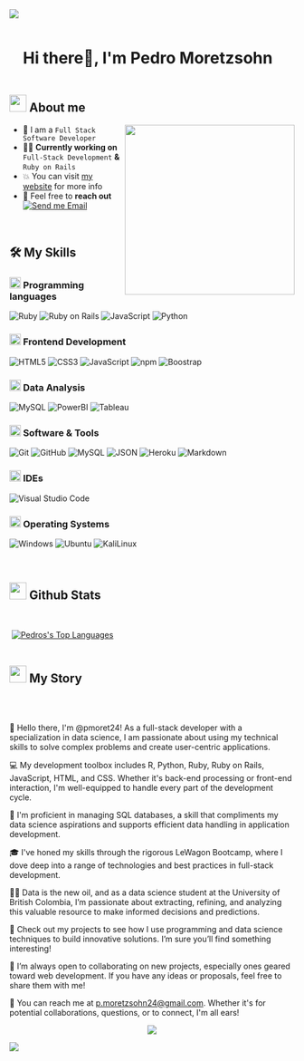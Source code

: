 <!--horizontal divider(gradiant)-->
<img src="https://user-images.githubusercontent.com/73097560/115834477-dbab4500-a447-11eb-908a-139a6edaec5c.gif">

<!--h1 without bottom border-->

<div id="user-content-toc">
  <ul align="left">
    <summary><h1 style="display: inline-block">Hi there👋, I'm Pedro Moretzsohn</h1></summary>
  </ul>
</div>


<!--About Me-->

## <picture><img src = "https://github.com/7oSkaaa/7oSkaaa/blob/main/Images/about_me.gif?raw=true" width = 30px></picture> About me

<picture> <img align="right" src="https://media.giphy.com/media/SWoSkN6DxTszqIKEqv/giphy.gif" width = 300px></picture>

- :school: I am a `Full Stack Software Developer`
- :technologist: **Currently working on** `Full-Stack Development` **&** `Ruby on Rails`
- :boom: You can visit [my website](https://www.linkedin.com/in/pedro-moretzsohn/) for more info
- :email: Feel free to **reach out** [![Send me Email](https://img.shields.io/static/v1?label=email&amp;message=pmoret&amp;color=EA4335&amp;style=flat-square)](mailto:p.moretzsohn24@gmail.com)

<br>

## 🛠️ My Skills

### <picture> <img src = "https://github.com/7oSkaaa/7oSkaaa/blob/main/Images/Programming_Languages.gif?raw=true" width = 20px>  </picture> Programming languages

![Ruby](https://img.shields.io/badge/Ruby-CC342D?style=flat-square&logo=ruby&logoColor=white)
![Ruby on Rails](https://img.shields.io/badge/Ruby_on_Rails-CC0000?style=flat-square&logo=ruby-on-rails&logoColor=white)
![JavaScript](https://img.shields.io/badge/JavaScript-F7DF1E?style=flat-square&logo=JavaScript&logoColor=white)
![Python](https://img.shields.io/badge/Python-3776AB?style=flat-square&logo=Python&logoColor=white)

### <picture> <img src = "https://github.com/7oSkaaa/7oSkaaa/blob/main/Images/Front_End.gif?raw=true" width = 20px>  </picture> Frontend Development

![HTML5](https://img.shields.io/badge/HTML-E34F26?style=flat-square&logo=HTML5&logoColor=white)
![CSS3](https://img.shields.io/badge/CSS-1572B6?style=flat-square&logo=CSS3&logoColor=white)
![JavaScript](https://img.shields.io/badge/JavaScript-F7DF1E?style=flat-square&logo=JavaScript&logoColor=white)
![npm](https://img.shields.io/badge/npm-CB3837?style=flat-square&logo=npm&logoColor=white)
![Boostrap](https://img.shields.io/badge/Bootstrap-563D7C?style=flat-square&logo=bootstrap&logoColor=white)

### <picture> <img src = "https://github.com/7oSkaaa/7oSkaaa/blob/main/Images/CP_PS.gif?raw=true" width = 20px>  </picture> Data Analysis


![MySQL](https://img.shields.io/badge/MySQL-4479A1?style=flat-square&logo=MySQL&logoColor=white)
![PowerBI](https://img.shields.io/badge/PowerBI-F2C811?style=flat-square&logo=PowerBI&logoColor=white)
![Tableau](https://img.shields.io/badge/Tableau-E97627?style=flat-square&logo=Tableau&logoColor=white)

### <picture> <img src = "https://github.com/7oSkaaa/7oSkaaa/blob/main/Images/Software_Tools.gif?raw=true" width = 20px>  </picture> Software & Tools

![Git](https://img.shields.io/badge/Git-F05032?style=flat-square&logo=Git&logoColor=white)
![GitHub](https://img.shields.io/badge/GitHub-181717?style=flat-square&logo=GitHub&logoColor=white)
![MySQL](https://img.shields.io/badge/MySQL-4479A1?style=flat-square&logo=MySQL&logoColor=white)
![JSON](https://img.shields.io/badge/JSON-000000?style=flat-square&logo=JSON&logoColor=white)
![Heroku](https://img.shields.io/badge/Heroku-430098?style=flat-square&logo=heroku&logoColor=white)
![Markdown](https://img.shields.io/badge/Markdown-000000?style=flat-square&logo=Markdown&logoColor=white)

### <picture> <img src = "https://github.com/7oSkaaa/7oSkaaa/blob/main/Images/IDEs.gif?raw=true" width = 20px>  </picture> IDEs

![Visual Studio Code](https://img.shields.io/badge/Visual_Studio_Code-007ACC?style=flat-square&logo=Visual-Studio-Code&logoColor=white)

### <picture> <img src = "https://github.com/7oSkaaa/7oSkaaa/blob/main/Images/OS.gif?raw=true" width = 20px>  </picture> Operating Systems

![Windows](https://img.shields.io/badge/Windows-0078D6?style=flat-square&logo=Windows&logoColor=white)
![Ubuntu](https://img.shields.io/badge/Ubuntu-E95420?style=flat-square&logo=Ubuntu&logoColor=white)
![KaliLinux](https://img.shields.io/badge/Kali-557C94?style=flat-square&logo=KaliLinux&logoColor=white)

<br>

## <picture> <img src = "https://github.com/7oSkaaa/7oSkaaa/blob/main/Images/Statistics.gif?raw=true" width = 30px>  </picture> Github Stats

  <p align="center">
    <a href="https://github.com/pmoret24/github-readme-streak-stats">
        <img title="🔥 Get streak stats for your profile at git.io/streak-stats" alt="" src="https://github-readme-streak-stats.herokuapp.com/?user=pmoret24&theme=black-ice&hide_border=true&stroke=0000&background=0d1117"/>  
    </a>
</p>

<br/>
    <a href="https://github.com/pmoret24/github-readme-stats"><img alt="" src="https://github-readme-stats.vercel.app/api?username=pmoret24&show_icons=true&count_private=true&theme=react&hide_border=true&bg_color=0D1117" /></a>
  <a href="https://github.com/pmoret24/github-readme-stats"><img alt="Pedros's Top Languages" src="https://github-readme-stats.vercel.app/api/top-langs/?username=pmoret24&langs_count=8&count_private=true&layout=compact&theme=react&hide_border=true&bg_color=0D1117" /></a>
  <br/>
<br/>


## <picture> <img src = "https://github.com/7oSkaaa/7oSkaaa/blob/main/Images/Statistics.gif?raw=true" width = 30px>  </picture> My Story

<br />
<br />

👋 Hello there, I'm @pmoret24! As a full-stack developer with a specialization in data science, I am passionate about using my technical skills to solve complex problems and create user-centric applications.

💻 My development toolbox includes R, Python, Ruby, Ruby on Rails, JavaScript, HTML, and CSS. Whether it's back-end processing or front-end interaction, I'm well-equipped to handle every part of the development cycle.

🔐 I'm proficient in managing SQL databases, a skill that compliments my data science aspirations and supports efficient data handling in application development.

🎓 I've honed my skills through the rigorous LeWagon Bootcamp, where I dove deep into a range of technologies and best practices in full-stack development.

🕵️‍♂️ Data is the new oil, and as a data science student at the University of British Colombia, I’m passionate about extracting, refining, and analyzing this valuable resource to make informed decisions and predictions.

🚀 Check out my projects to see how I use programming and data science techniques to build innovative solutions. I’m sure you’ll find something interesting!

🤝 I’m always open to collaborating on new projects, especially ones geared toward web development. If you have any ideas or proposals, feel free to share them with me!

📧 You can reach me at p.moretzsohn24@gmail.com. Whether it's for potential collaborations, questions, or to connect, I'm all ears!


<div align="center">


[![](https://visitcount.itsvg.in/api?id=OSuricato&label=Profile%20Views&color=1&pretty=false)](https://visitcount.itsvg.in)

</div>

<!--horizontal divider(gradiant)-->
<img src="https://user-images.githubusercontent.com/73097560/115834477-dbab4500-a447-11eb-908a-139a6edaec5c.gif">


<!---
pmoret24/pmoret24 is a ✨ special ✨ repository because its `README.md` (this file) appears on your GitHub profile.
You can click the Preview link to take a look at your changes.
--->
